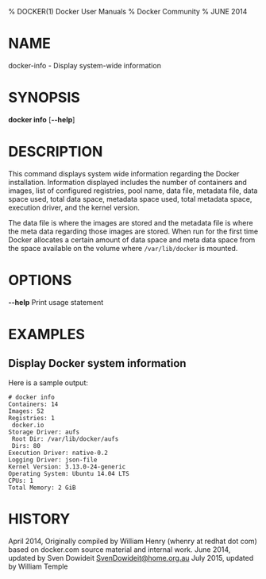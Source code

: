 % DOCKER(1) Docker User Manuals
% Docker Community
% JUNE 2014
# NAME
docker-info - Display system-wide information

# SYNOPSIS
**docker info**
[**--help**]


# DESCRIPTION
This command displays system wide information regarding the Docker installation.
Information displayed includes the number of containers and images, list of
configured registries, pool name, data file, metadata file, data space used,
total data space, metadata space used, total metadata space, execution driver,
and the kernel version.

The data file is where the images are stored and the metadata file is where the
meta data regarding those images are stored. When run for the first time Docker
allocates a certain amount of data space and meta data space from the space
available on the volume where `/var/lib/docker` is mounted.

# OPTIONS
**--help**
  Print usage statement

# EXAMPLES

## Display Docker system information

Here is a sample output:

    # docker info
    Containers: 14
    Images: 52
    Registries: 1
     docker.io
    Storage Driver: aufs
     Root Dir: /var/lib/docker/aufs
     Dirs: 80
    Execution Driver: native-0.2
    Logging Driver: json-file
    Kernel Version: 3.13.0-24-generic
    Operating System: Ubuntu 14.04 LTS
    CPUs: 1
    Total Memory: 2 GiB

# HISTORY
April 2014, Originally compiled by William Henry (whenry at redhat dot com)
based on docker.com source material and internal work.
June 2014, updated by Sven Dowideit <SvenDowideit@home.org.au>
July 2015, updated by William Temple <wtemple at redhat dot com>
